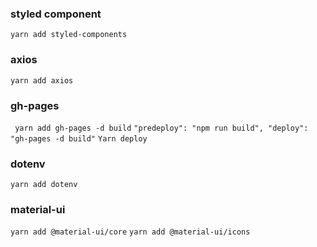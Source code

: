 ### styled component

` yarn add styled-components `

### axios

` yarn add axios `

### gh-pages

` yarn add gh-pages -d build`
`"predeploy": "npm run build", "deploy": "gh-pages -d build"`
`Yarn deploy`

### dotenv

`yarn add dotenv`

### material-ui

`yarn add @material-ui/core`
`yarn add @material-ui/icons`